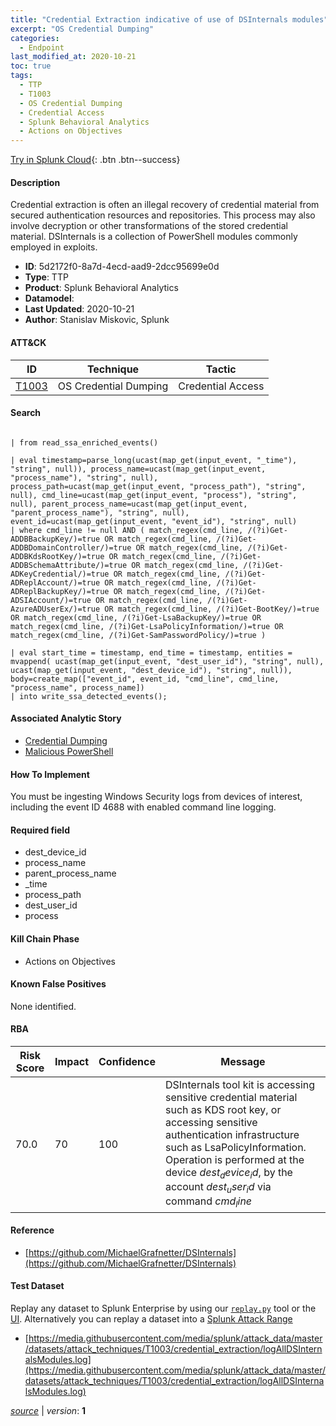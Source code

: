 ```yaml
---
title: "Credential Extraction indicative of use of DSInternals modules"
excerpt: "OS Credential Dumping"
categories:
  - Endpoint
last_modified_at: 2020-10-21
toc: true
tags:
  - TTP
  - T1003
  - OS Credential Dumping
  - Credential Access
  - Splunk Behavioral Analytics
  - Actions on Objectives
---
```




[Try in Splunk Cloud](https://www.splunk.com/en_us/cyber-security.html){: .btn .btn--success}

#### Description

Credential extraction is often an illegal recovery of credential material from secured authentication resources and repositories. This process may also involve decryption or other transformations of the stored credential material. DSInternals is a collection of PowerShell modules commonly employed in exploits.

- **ID**: 5d2172f0-8a7d-4ecd-aad9-2dcc95699e0d
- **Type**: TTP
- **Product**: Splunk Behavioral Analytics
- **Datamodel**: 
- **Last Updated**: 2020-10-21
- **Author**: Stanislav Miskovic, Splunk


#### ATT&CK

| ID          | Technique   | Tactic       |
| ----------- | ----------- |--------------|
| [T1003](https://attack.mitre.org/techniques/T1003/) | OS Credential Dumping | Credential Access |


#### Search

```

| from read_ssa_enriched_events()

| eval timestamp=parse_long(ucast(map_get(input_event, "_time"), "string", null)), process_name=ucast(map_get(input_event, "process_name"), "string", null), process_path=ucast(map_get(input_event, "process_path"), "string", null), cmd_line=ucast(map_get(input_event, "process"), "string", null), parent_process_name=ucast(map_get(input_event, "parent_process_name"), "string", null), event_id=ucast(map_get(input_event, "event_id"), "string", null) 
| where cmd_line != null AND ( match_regex(cmd_line, /(?i)Get-ADDBBackupKey/)=true OR match_regex(cmd_line, /(?i)Get-ADDBDomainController/)=true OR match_regex(cmd_line, /(?i)Get-ADDBKdsRootKey/)=true OR match_regex(cmd_line, /(?i)Get-ADDBSchemaAttribute/)=true OR match_regex(cmd_line, /(?i)Get-ADKeyCredential/)=true OR match_regex(cmd_line, /(?i)Get-ADReplAccount/)=true OR match_regex(cmd_line, /(?i)Get-ADReplBackupKey/)=true OR match_regex(cmd_line, /(?i)Get-ADSIAccount/)=true OR match_regex(cmd_line, /(?i)Get-AzureADUserEx/)=true OR match_regex(cmd_line, /(?i)Get-BootKey/)=true OR match_regex(cmd_line, /(?i)Get-LsaBackupKey/)=true OR match_regex(cmd_line, /(?i)Get-LsaPolicyInformation/)=true OR match_regex(cmd_line, /(?i)Get-SamPasswordPolicy/)=true )

| eval start_time = timestamp, end_time = timestamp, entities = mvappend( ucast(map_get(input_event, "dest_user_id"), "string", null), ucast(map_get(input_event, "dest_device_id"), "string", null)), body=create_map(["event_id", event_id, "cmd_line", cmd_line, "process_name", process_name]) 
| into write_ssa_detected_events();
```

#### Associated Analytic Story
* [Credential Dumping](/stories/credential_dumping)
* [Malicious PowerShell](/stories/malicious_powershell)


#### How To Implement
You must be ingesting Windows Security logs from devices of interest, including the event ID 4688 with enabled command line logging.

#### Required field
* dest_device_id
* process_name
* parent_process_name
* _time
* process_path
* dest_user_id
* process


#### Kill Chain Phase
* Actions on Objectives


#### Known False Positives
None identified.



#### RBA

| Risk Score  | Impact      | Confidence   | Message      |
| ----------- | ----------- |--------------|--------------|
| 70.0 | 70 | 100 | DSInternals tool kit is accessing sensitive credential material such as KDS root key, or accessing sensitive authentication infrastructure such as LsaPolicyInformation. Operation is performed at the device $dest_device_id$, by the account $dest_user_id$ via command $cmd_line$ |



#### Reference

* [https://github.com/MichaelGrafnetter/DSInternals](https://github.com/MichaelGrafnetter/DSInternals)



#### Test Dataset
Replay any dataset to Splunk Enterprise by using our [`replay.py`](https://github.com/splunk/attack_data#using-replaypy) tool or the [UI](https://github.com/splunk/attack_data#using-ui).
Alternatively you can replay a dataset into a [Splunk Attack Range](https://github.com/splunk/attack_range#replay-dumps-into-attack-range-splunk-server)

* [https://media.githubusercontent.com/media/splunk/attack_data/master/datasets/attack_techniques/T1003/credential_extraction/logAllDSInternalsModules.log](https://media.githubusercontent.com/media/splunk/attack_data/master/datasets/attack_techniques/T1003/credential_extraction/logAllDSInternalsModules.log)



[*source*](https://github.com/splunk/security_content/tree/develop/detections/endpoint/credential_extraction_indicative_of_use_of_dsinternals_modules.yml) \| *version*: **1**